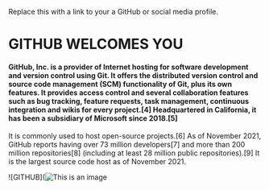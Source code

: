Replace this with a link to your a GitHub or social media profile.
# GITHUB WELCOMES YOU

#### GitHub, Inc. is a provider of Internet hosting for software development and version control using Git. It offers the distributed version control and source code management (SCM) functionality of Git, plus its own features. It provides access control and several collaboration features such as bug tracking, feature requests, task management, continuous integration and wikis for every project.[4] Headquartered in California, it has been a subsidiary of Microsoft since 2018.[5]

It is commonly used to host open-source projects.[6] As of November 2021, GitHub reports having over 73 million developers[7] and more than 200 million repositories[8] (including at least 28 million public repositories).[9] It is the largest source code host as of November 2021.

![GITHUB](![This is an image](https://myoctocat.com/assets/images/base-octocat.svg)

